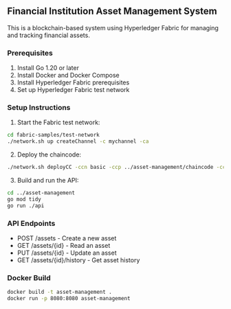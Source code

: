 ## Financial Institution Asset Management System

This is a blockchain-based system using Hyperledger Fabric for managing and tracking financial assets.

### Prerequisites

1. Install Go 1.20 or later
2. Install Docker and Docker Compose
3. Install Hyperledger Fabric prerequisites
4. Set up Hyperledger Fabric test network

### Setup Instructions

1. Start the Fabric test network:
```bash
cd fabric-samples/test-network
./network.sh up createChannel -c mychannel -ca
```

2. Deploy the chaincode:
```bash
./network.sh deployCC -ccn basic -ccp ../asset-management/chaincode -ccl go
```

3. Build and run the API:
```bash
cd ../asset-management
go mod tidy
go run ./api
```

### API Endpoints

- POST /assets - Create a new asset
- GET /assets/{id} - Read an asset
- PUT /assets/{id} - Update an asset
- GET /assets/{id}/history - Get asset history

### Docker Build

```bash
docker build -t asset-management .
docker run -p 8080:8080 asset-management
```